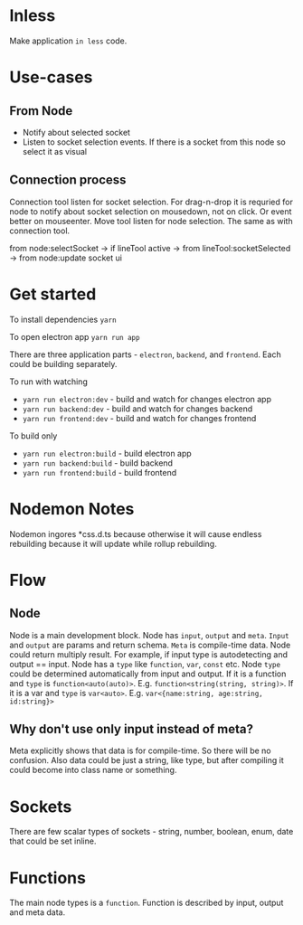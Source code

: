 # Inless
Make application `in less` code.

# Use-cases

## From Node
 - Notify about selected socket
 - Listen to socket selection events. If there is a socket from this node so select it as visual

## Connection process
Connection tool listen for socket selection.
For drag-n-drop it is requried for node to notify about socket selection on mousedown, not on click. Or event better on mouseenter.
Move tool listen for node selection. The same as with connection tool.

from node:selectSocket -> if lineTool active -> from lineTool:socketSelected -> from node:update socket ui

# Get started
To install dependencies
`yarn`

To open electron app
`yarn run app`

There are three application parts - `electron`, `backend`, and `frontend`. Each could be building separately.

To run with watching
 - `yarn run electron:dev` - build and watch for changes electron app
 - `yarn run backend:dev` - build and watch for changes backend
 - `yarn run frontend:dev` - build and watch for changes frontend

To build only
 - `yarn run electron:build` - build electron app
 - `yarn run backend:build` - build backend
 - `yarn run frontend:build` - build frontend

# Nodemon Notes
Nodemon ingores *css.d.ts because otherwise it will cause endless rebuilding because it will update while rollup rebuilding.

# Flow
## Node
Node is a main development block. Node has `input`, `output` and `meta`. 
`Input` and `output` are params and return schema. `Meta` is compile-time data.
Node could return multiply result. For example, if input type is autodetecting and output == input.
Node has a `type` like `function`, `var`, `const` etc.
Node `type` could be determined automatically from input and output. 
If it is a function and `type` is `function<auto(auto)>`. E.g. `function<string(string, string)>`.
If it is a var and `type` is `var<auto>`. E.g. `var<{name:string, age:string, id:string}>`

## Why don't use only input instead of meta?
Meta explicitly shows that data is for compile-time. So there will be no confusion. 
Also data could be just a string, like type, but after compiling it could become into class name or something.

# Sockets
There are few scalar types of sockets - string, number, boolean, enum, date that could be set inline.

# Functions
The main node types is a `function`. Function is described by input, output and meta data.


